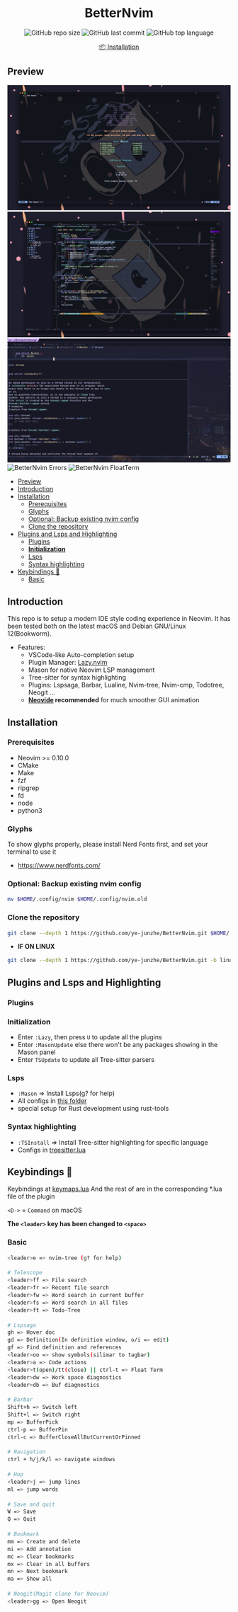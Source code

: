 <div align="center">
 <h1> BetterNvim </h1>
 <p align="center">
     <img alt="GitHub repo size" src="https://img.shields.io/github/repo-size/ye-junzhe/BetterNvim?color=A6E3A1">
     <img alt="GitHub last commit" src="https://img.shields.io/github/last-commit/ye-junzhe/BetterNvim?color=A6E3A1">
     <img alt="GitHub top language" src="https://img.shields.io/github/languages/top/ye-junzhe/BetterNvim?color=%2300007C&logoColor=%2300007C">
</p>
 <a href="https://github.com/ye-junzhe/BetterNvim/#Installation">📦 Installation</a>
</div>

## Preview

![BetterNvim Dashboard](https://github.com/ye-junzhe/Images/blob/main/BetterNvim/pic/Dashboard.png?raw=true)
![BetterNvim Coding](https://github.com/ye-junzhe/Images/blob/main/BetterNvim/pic/Coding.png?raw=true)
![BetterNvim HoverDoc](https://github.com/ye-junzhe/Images/blob/main/BetterNvim/pic/HoverDoc.png?raw=true)
![BetterNvim Errors](https://github.com/ye-junzhe/Images/blob/main/BetterNvim/pic/Errors.png?raw=true)
![BetterNvim FloatTerm](https://github.com/ye-junzhe/Images/blob/main/BetterNvim/pic/FloatTerm.png?raw=true)

<!--toc:start-->
- [Preview](#preview)
- [Introduction](#introduction)
- [Installation](#installation)
  - [Prerequisites](#prerequisites)
  - [Glyphs](#glyphs)
  - [Optional: Backup existing nvim config](#optional-backup-existing-nvim-config)
  - [Clone the repository](#clone-the-repository)
- [Plugins and Lsps and Highlighting](#plugins-and-lsps-and-highlighting)
  - [Plugins](#plugins)
  - [**Initialization**](#initialization)
  - [Lsps](#lsps)
  - [Syntax highlighting](#syntax-highlighting)
- [Keybindings 🎥](#keybindings-🎥)
  - [Basic](#basic)
<!--toc:end-->

## Introduction

This repo is to setup a modern IDE style coding experience in Neovim. It has been tested both on the latest macOS and Debian GNU/Linux 12(Bookworm).

- Features:
    - VSCode-like Auto-completion setup
    - Plugin Manager: [Lazy.nvim](https://github.com/folke/lazy.nvim)
    - Mason for native Neovim LSP management
    - Tree-sitter for syntax highlighting
    - Plugins: Lspsaga, Barbar, Lualine, Nvim-tree, Nvim-cmp, Todotree, Neogit ...
    - **[Neovide](https://neovide.dev/) recommended** for much smoother GUI animation

## Installation

### Prerequisites

- Neovim >= 0.10.0
- CMake
- Make
- fzf
- ripgrep
- fd
- node
- python3

### Glyphs

To show glyphs properly, please install Nerd Fonts first, and set your terminal to use it

- https://www.nerdfonts.com/

### Optional: Backup existing nvim config

```bash
mv $HOME/.config/nvim $HOME/.config/nvim.old
```

### Clone the repository

```bash
git clone --depth 1 https://github.com/ye-junzhe/BetterNvim.git $HOME/.config/nvim
```

- **IF ON LINUX**

```bash
git clone --depth 1 https://github.com/ye-junzhe/BetterNvim.git -b linux $HOME/.config/nvim
```

## Plugins and Lsps and Highlighting

### Plugins

### **Initialization**

- Enter `:Lazy`, then press `U` to update all the plugins
- Enter `:MasonUpdate` else there won't be any packages showing in the Mason panel
- Enter `TSUpdate` to update all Tree-sitter parsers

### Lsps

- `:Mason` => Install Lsps(g? for help)
- All configs in [this folder](./lua/Junzhe/plugins/lsp/)
- special setup for Rust development using rust-tools

### Syntax highlighting

- `:TSInstall` => Install Tree-sitter highlighting for specific language
- Configs in [treesitter.lua](./lua/Junzhe/plugins/nvim-treesitter.lua)

## Keybindings 🎥

Keybindings at [keymaps.lua](./lua/Junzhe/core/keymaps.lua)
And the rest of are in the corresponding *.lua file of the plugin

`<D->` = `Command` on macOS

**The `<leader>` key has been changed to `<space>`**

### Basic

```bash
<leader>e => nvim-tree (g? for help)

# Telescope
<leader>ff => File search
<leader>fr => Recent file search
<leader>fw => Word search in current buffer
<leader>fs => Word search in all files
<leader>ft => Todo-Tree

# Lspsaga
gh => Hover doc
gd => Definition(In definition window, o/i => edit)
gf => Find definition and references
<leader>oo => show symbols(silimar to tagbar)
<leader>a => Code actions
<leader>t(open)/tt(close) || ctrl-t => Float Term
<leader>dw => Work space diagnostics
<leader>db => Buf diagnostics

# Barbar
Shift+h => Switch left
Shift+l => Switch right
mp => BufferPick
ctrl-p => BufferPin
ctrl-c => BufferCloseAllButCurrentOrPinned

# Navigation
ctrl + h/j/k/l => navigate windows

# Hop
<leader>j => jump lines
ml => jump words

# Save and quit
W => Save
Q => Quit

# Bookmark
mm => Create and delete
mi => Add annotation
mc => Clear bookmarks
mx => Clear in all buffers
mn => Next bookmark
ma => Show all

# Neogit(Magit clone for Neovim)
<leader>gg => Open Neogit
```
